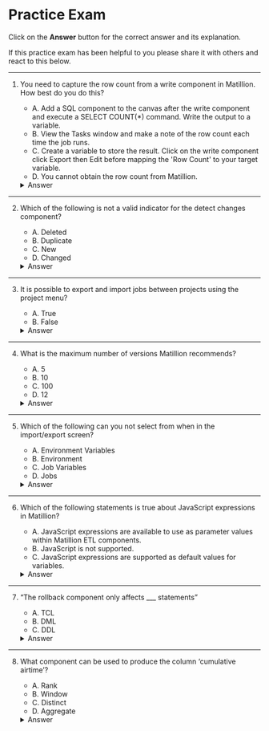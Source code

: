 
# Practice Exam

Click on the **Answer** button for the correct answer and its explanation.

If this practice exam has been helpful to you please share it with others and react to this below.

---

1. You need to capture the row count from a write component in Matillion. How best do you do this?
    - A. Add a SQL component to the canvas after the write component and execute a SELECT COUNT(*) command. Write the output to a variable.
    - B. View the Tasks window and make a note of the row count each time the job runs.
    - C. Create a variable to store the result. Click on the write component click Export then Edit before mapping the 'Row Count' to your target variable.
    - D. You cannot obtain the row count from Matillion.

    <details markdown=1><summary markdown='span'>Answer</summary>
    Correct answer: C
    <br>Explanation: Creating a variable and using the Export window to map the output to the target variable is the right approach. This allows you to add a fixed flow component to pick up the variable and write it to an audit table, for example.
    </details>

---

2. Which of the following is not a valid indicator for the detect changes component?
    - A. Deleted
    - B. Duplicate
    - C. New
    - D. Changed

    <details markdown=1><summary markdown='span'>Answer</summary>
    Correct answer: B
    <br>Explanation: 'Duplicate' is not a valid indicator.
    </details>

---

3. It is possible to export and import jobs between projects using the project menu?
    - A. True
    - B. False

    <details markdown=1><summary markdown='span'>Answer</summary>
    Correct answer: A
    <br>Explanation: Jobs, environments, and variables can be exported from one Matillion ETL instance to be imported into another using the Import/Export project menu.
    </details>

---

4. What is the maximum number of versions Matillion recommends?
    - A. 5
    - B. 10
    - C. 100
    - D. 12

    <details markdown=1><summary markdown='span'>Answer</summary>
    Correct answer: B
    <br>Explanation: No more than 10 versions are recommended in Matillion.
    </details>

---

5. Which of the following can you not select from when in the import/export screen?
    - A. Environment Variables
    - B. Environment
    - C. Job Variables
    - D. Jobs

    <details markdown=1><summary markdown='span'>Answer</summary>
    Correct answer: C
    <br>Explanation: Exporting/Importing jobs via the project menu allows selection of jobs, environment, and environment variables. Job variables are always included.
    </details>

---

6. Which of the following statements is true about JavaScript expressions in Matillion?
    - A. JavaScript expressions are available to use as parameter values within Matillion ETL components.
    - B. JavaScript is not supported.
    - C. JavaScript expressions are supported as default values for variables.

    <details markdown=1><summary markdown='span'>Answer</summary>
    Correct answer: A
    <br>Explanation: JavaScript expressions are only available to use as parameter values within Matillion ETL components.
    </details>

---

7. “The rollback component only affects ___ statements”
    - A. TCL
    - B. DML
    - C. DDL

    <details markdown=1><summary markdown='span'>Answer</summary>
    Correct answer: B
    <br>Explanation: Rollback affects only DML statements but not DDL statements. This means, for example, a Rollback can undo changes to a table's data but not the creation of a table.
    </details>

---

8. What component can be used to produce the column ‘cumulative airtime’?
    - A. Rank
    - B. Window
    - C. Distinct
    - D. Aggregate

    <details markdown=1><summary markdown='span'>Answer</summary>
    Correct answer: B
    <br>Explanation: The data is partitioned by flight_date and ordered by airtime. The lower bound of unbounded preceding and the upper bound of current row define a window that starts from the lowest airtime for the date up to the current row, hence an accumulation.
    </details>

